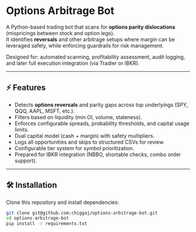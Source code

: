 # Options Arbitrage Bot

A Python-based trading bot that scans for **options parity dislocations** (mispricings between stock and option legs).  
It identifies **reversals** and other arbitrage setups where margin can be leveraged safely, while enforcing guardrails for risk management.  

Designed for: automated scanning, profitability assessment, audit logging, and later full execution integration (via Tradier or IBKR).  

---

## ⚡ Features
- Detects **options reversals** and parity gaps across top underlyings (SPY, QQQ, AAPL, MSFT, etc.).
- Filters based on liquidity (min OI, volume, staleness).
- Enforces configurable spreads, probability thresholds, and capital usage limits.
- Dual capital model (cash + margin) with safety multipliers.
- Logs all opportunities and skips to structured CSVs for review.
- Configurable tier system for symbol prioritization.
- Prepared for IBKR integration (NBBO, shortable checks, combo order support).

---

## 🛠️ Installation
Clone this repository and install dependencies:

```bash
git clone git@github.com:chiggaj/options-arbitrage-bot.git
cd options-arbitrage-bot
pip install -r requirements.txt
